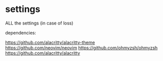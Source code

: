 # settings
ALL the settings (in case of loss)

dependencies:

https://github.com/alacritty/alacritty-theme
https://github.com/neovim/neovim
https://github.com/ohmyzsh/ohmyzsh
https://github.com/alacritty/alacritty
